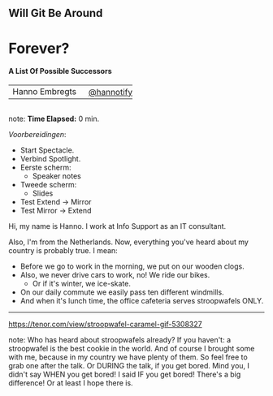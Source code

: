 <h2>Will Git Be Around</h2>
<h1>Forever?</h1>
<h4>A List Of Possible Successors</h4>
<table>
    <tr>
        <td style="vertical-align: middle;">Hanno Embregts</td>
        <td style="text-align: right;"><img width="20%" data-src="img/icons/twitter-white.png" class="no-background"/></td>
        <td style="vertical-align: middle; padding: 0 0 0 0"><a href="https://www.twitter.com/hannotify">@hannotify</a></td>
    </tr>
</table>
<img data-src="img/logos/voxxed-days-athens.png" width="40%" class="no-background"/>
<br/>

note:
**Time Elapsed:** 0 min.

*Voorbereidingen*:

* Start Spectacle.
* Verbind Spotlight.
* Eerste scherm:
  * Speaker notes
* Tweede scherm:
  * Slides
* Test Extend -> Mirror
* Test Mirror -> Extend

Hi, my name is Hanno. 
I work at Info Support as an IT consultant.

Also, I'm from the Netherlands.
Now, everything you've heard about my country is probably true.
I mean:

* Before we go to work in the morning, we put on our wooden clogs.
* Also, we never drive cars to work, no! We ride our bikes.
  * Or if it's winter, we ice-skate.
* On our daily commute we easily pass ten different windmills.
* And when it's lunch time, the office cafeteria serves stroopwafels ONLY.

---

<!-- .slide: data-background-video="video/stroopwafel.mp4" data-background-video-muted="true" data-background-size="contain" data-background-video-loop="true" -->

<https://tenor.com/view/stroopwafel-caramel-gif-5308327> <!-- .element: class="attribution" -->

note:
Who has heard about stroopwafels already?
If you haven't: a stroopwafel is the best cookie in the world.
And of course I brought some with me, because in my country we have plenty of them.
So feel free to grab one after the talk.
Or DURING the talk, if you get bored.
Mind you, I didn't say WHEN you get bored!
I said IF you get bored!
There's a big difference!
Or at least I hope there is.
